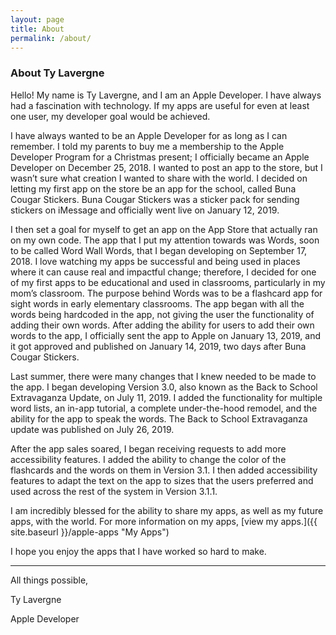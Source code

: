 ```yaml
---
layout: page
title: About
permalink: /about/
---
```


### About Ty Lavergne

Hello! My name is Ty Lavergne, and I am an Apple Developer. I have always had a fascination with technology. If my apps are useful for even at least one user, my developer goal would be achieved. 

I have always wanted to be an Apple Developer for as long as I can remember. I told my parents to buy me a membership to the Apple Developer Program for a Christmas present; I officially became an Apple Developer on December 25, 2018. I wanted to post an app to the store, but I wasn’t sure what creation I wanted to share with the world. I decided on letting my first app on the store be an app for the school, called Buna Cougar Stickers. Buna Cougar Stickers was a sticker pack for sending stickers on iMessage and officially went live on January 12, 2019.

I then set a goal for myself to get an app on the App Store that actually ran on my own code. The app that I put my attention towards was Words, soon to be called Word Wall Words, that I began developing on September 17, 2018. I love watching my apps be successful and being used in places where it can cause real and impactful change; therefore, I decided for one of my first apps to be educational and used in classrooms, particularly in my mom’s classroom. The purpose behind Words was to be a flashcard app for sight words in early elementary classrooms. The app began with all the words being hardcoded in the app, not giving the user the functionality of adding their own words. After adding the ability for users to add their own words to the app, I officially sent the app to Apple on January 13, 2019, and it got approved and published on January 14, 2019, two days after Buna Cougar Stickers.

Last summer, there were many changes that I knew needed to be made to the app. I began developing Version 3.0, also known as the Back to School Extravaganza Update, on July 11, 2019. I added the functionality for multiple word lists, an in-app tutorial, a complete under-the-hood remodel, and the ability for the app to speak the words. The Back to School Extravaganza update was published on July 26, 2019.

After the app sales soared, I began receiving requests to add more accessibility features. I added the ability to change the color of the flashcards and the words on them in Version 3.1. I then added accessibility features to adapt the text on the app to sizes that the users preferred and used across the rest of the system in Version 3.1.1.

I am incredibly blessed for the ability to share my apps, as well as my future apps, with the world. For more information on my apps, [view my apps.]({{ site.baseurl }}/apple-apps "My Apps")

I hope you enjoy the apps that I have worked so hard to make.

-----------------

All things possible,

Ty Lavergne

Apple Developer
